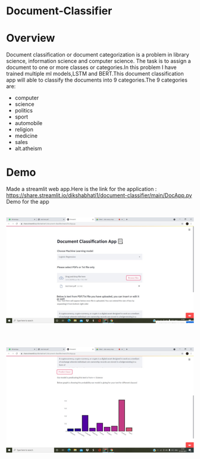 # Document-Classifier

# Overview
Document classification or document categorization is a problem in library science, information science and computer science. The task is to assign a document to one or more classes or categories.In this problem I have trained multiple ml models,LSTM and BERT.This document classification app will able to classify the documents into 9 categories.The 9 categories are:
- computer
- science
- politics
- sport
- automobile
- religion
- medicine
- sales
- alt.atheism

# Demo
Made a streamlit web app.Here is the link for the application : https://share.streamlit.io/dikshabhati1/document-classifier/main/DocApp.py<br>
Demo for the app<br>
<br>
<br>
![](images/streamlit1.jpeg)

<br>
<br>

![](images/streamlit2.jpeg)
